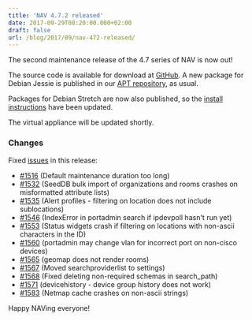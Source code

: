 ```yaml
---
title: 'NAV 4.7.2 released'
date: 2017-09-29T08:20:00.000+02:00
draft: false
url: /blog/2017/09/nav-472-released/
---
```


The second maintenance release of the 4.7 series of NAV is now out!

The source code is available for download at [GitHub](https://github.com/UNINETT/nav/releases). A new package for Debian Jessie is published in our [APT repository](https://nav.uninett.no/install-instructions/#debian), as usual.

Packages for Debian Stretch are now also published, so the [install instructions](https://nav.uninett.no/install-instructions/#debian) have been updated.

The virtual appliance will be updated shortly.

### Changes

Fixed [issues](https://github.com/UNINETT/nav/issues) in this release:

*   [#1516](https://github.com/UNINETT/nav/issues/1516/) (Default maintenance duration too long)
*   [#1532](https://github.com/UNINETT/nav/issues/1532/) (SeedDB bulk import of organizations and rooms crashes on misformatted attribute lists)
*   [#1535](https://github.com/UNINETT/nav/issues/1535/) (Alert profiles - filtering on location does not include sublocations)
*   [#1546](https://github.com/UNINETT/nav/issues/1546/) (IndexError in portadmin search if ipdevpoll hasn't run yet)
*   [#1553](https://github.com/UNINETT/nav/issues/1553/) (Status widgets crash if filtering on locations with non-ascii characters in the ID)
*   [#1560](https://github.com/UNINETT/nav/issues/1560/) (portadmin may change vlan for incorrect port on non-cisco devices)
*   [#1565](https://github.com/UNINETT/nav/issues/1565/) (geomap does not render rooms)
*   [#1567](https://github.com/UNINETT/nav/issues/1567/) (Moved searchproviderlist to settings)
*   [#1568](https://github.com/UNINETT/nav/issues/1568/) (Fixed deleting non-required schemas in search\_path)
*   [#1571](https://github.com/UNINETT/nav/issues/1571/) (devicehistory - device group history does not work)
*   [#1583](https://github.com/UNINETT/nav/issues/1583/) (Netmap cache crashes on non-ascii strings)

Happy NAVing everyone!